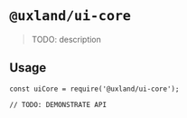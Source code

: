 # `@uxland/ui-core`

> TODO: description

## Usage

```
const uiCore = require('@uxland/ui-core');

// TODO: DEMONSTRATE API
```
